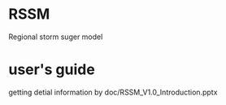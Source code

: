 # RSSM
Regional storm suger model

# user's guide
getting detial information by doc/RSSM_V1.0_Introduction.pptx
